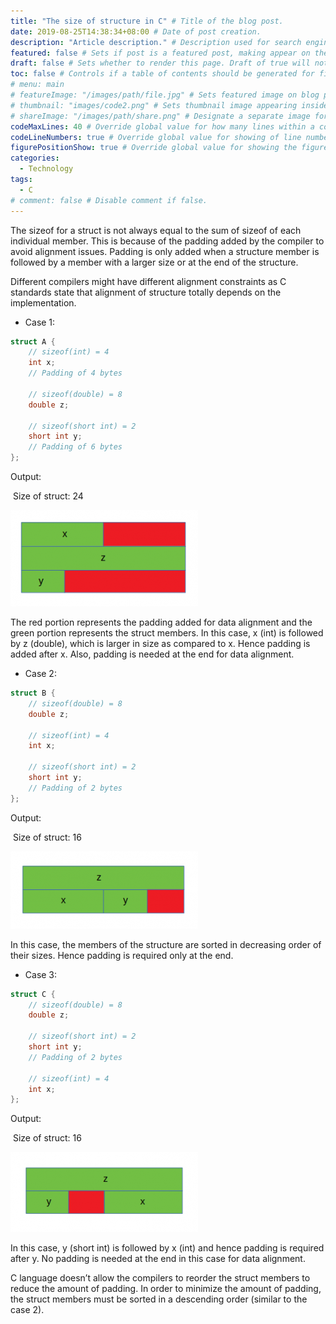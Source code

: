 ```yaml
---
title: "The size of structure in C" # Title of the blog post.
date: 2019-08-25T14:38:34+08:00 # Date of post creation.
description: "Article description." # Description used for search engine.
featured: false # Sets if post is a featured post, making appear on the home page side bar.
draft: false # Sets whether to render this page. Draft of true will not be rendered.
toc: false # Controls if a table of contents should be generated for first-level links automatically.
# menu: main
# featureImage: "/images/path/file.jpg" # Sets featured image on blog post.
# thumbnail: "images/code2.png" # Sets thumbnail image appearing inside card on homepage.
# shareImage: "/images/path/share.png" # Designate a separate image for social media sharing.
codeMaxLines: 40 # Override global value for how many lines within a code block before auto-collapsing.
codeLineNumbers: true # Override global value for showing of line numbers within code block.
figurePositionShow: true # Override global value for showing the figure label.
categories:
  - Technology
tags:
  - C
# comment: false # Disable comment if false.
---
```

The sizeof for a struct is not always equal to the sum of sizeof of each individual member. This is because of the padding added by the compiler to avoid alignment issues. Padding is only added when a structure member is followed by a member with a larger size or at the end of the structure.
<!--more-->
Different compilers might have different alignment constraints as C standards state that alignment of structure totally depends on the implementation.

* Case 1:

```c
struct A {    
	// sizeof(int) = 4 
    int x; 
    // Padding of 4 bytes 

    // sizeof(double) = 8 
    double z; 
    
    // sizeof(short int) = 2 
    short int y; 
    // Padding of 6 bytes 
}; 
```

Output:

​	Size of struct: 24

![Output1](/posts/picture/struct_sizeof_ex1.png "struct_sizeof_ex1")

The red portion represents the padding added for data alignment and the green portion represents the struct members. In this case, x (int) is followed by z (double), which is larger in size as compared to x. Hence padding is added after x. Also, padding is needed at the end for data alignment.

* Case 2:

```c
struct B { 
    // sizeof(double) = 8 
    double z; 
    
    // sizeof(int) = 4 
    int x; 
    
    // sizeof(short int) = 2 
    short int y; 
    // Padding of 2 bytes 
}; 
```

Output:

​	Size of struct: 16

![output2](/posts/picture/struct_sizeof_ex2.png "struct_sizeof_ex2")

In this case, the members of the structure are sorted in decreasing order of their sizes. Hence padding is required only at the end.


* Case 3:

```c
struct C { 
    // sizeof(double) = 8 
    double z; 
    
    // sizeof(short int) = 2 
    short int y; 
    // Padding of 2 bytes 
    
    // sizeof(int) = 4 
    int x; 
}; 
```

Output:

​	Size of struct: 16

![output3](/posts/picture/struct_sizeof_ex3.png "struct_sizeof_ex3")

In this case, y (short int) is followed by x (int) and hence padding is required after y. No padding is needed at the end in this case for data alignment.

C language doesn’t allow the compilers to reorder the struct members to reduce the amount of padding. In order to minimize the amount of padding, the struct members must be sorted in a descending order (similar to the case 2).
